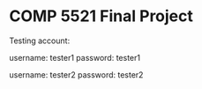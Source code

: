 # COMP 5521 Final Project 

Testing account:

username: tester1
password: tester1

username: tester2
password: tester2
